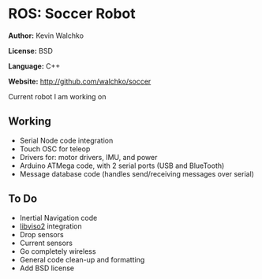 # ROS: Soccer Robot 

**Author:** Kevin Walchko

**License:** BSD

**Language:** C++

**Website:** http://github.com/walchko/soccer

Current robot I am working on

## Working

* Serial Node code integration
* Touch OSC for teleop
* Drivers for: motor drivers, IMU, and power
* Arduino ATMega code, with 2 serial ports (USB and BlueTooth)
* Message database code (handles send/receiving messages over serial)

## To Do

* Inertial Navigation code
* [libviso2](https://github.com/walchko/libviso2) integration
* Drop sensors
* Current sensors
* Go completely wireless
* General code clean-up and formatting
* Add BSD license


